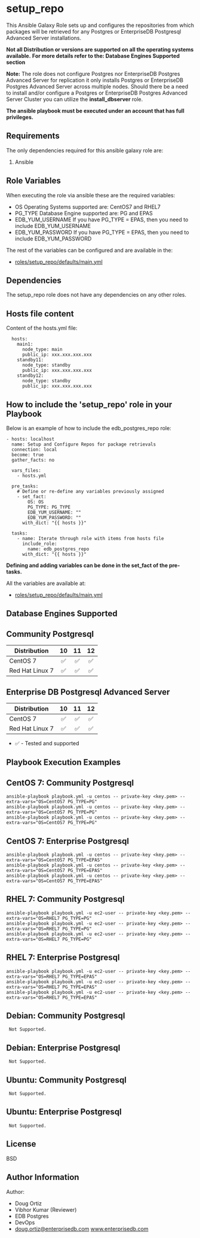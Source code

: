 setup_repo
=========

This Ansible Galaxy Role sets up and configures the repositories from which packages will be retrieved for any Postgres or EnterpriseDB Postgresql Advanced Server installations.

**Not all Distribution or versions are supported on all the operating systems available.**
**For more details refer to the: Database Engines Supported section**

**Note:**
The role does not configure Postgres nor EnterpriseDB Postgres Advanced Server for replication it only installs Postgres or EnterpriseDB Postgres Advanced Server across multiple nodes.
Should there be a need to install and/or configure a Postgres or EnterpriseDB Postgres Advanced Server Cluster you can utilize the **install_dbserver** role.

**The ansible playbook must be executed under an account that has full privileges.**

Requirements
------------

The only dependencies required for this ansible galaxy role are:

1. Ansible

Role Variables
--------------

When executing the role via ansible these are the required variables:

* OS
  Operating Systems supported are: CentOS7 and RHEL7
* PG_TYPE
  Database Engine supported are: PG and EPAS
* EDB_YUM_USERNAME
  If you have PG_TYPE = EPAS, then you need to include EDB_YUM_USERNAME
* EDB_YUM_PASSWORD
  If you have PG_TYPE = EPAS, then you need to include EDB_YUM_PASSWORD



The rest of the variables can be configured and are available in the:
* [roles/setup_repo/defaults/main.yml](./defaults/main.yml) 



Dependencies
------------

The setup_repo role does not have any dependencies on any other roles.

Hosts file content
----------------

Content of the hosts.yml file:



      hosts:
        main1:
          node_type: main
          public_ip: xxx.xxx.xxx.xxx
        standby11:
          node_type: standby
          public_ip: xxx.xxx.xxx.xxx
        standby12:
          node_type: standby
          public_ip: xxx.xxx.xxx.xxx



How to include the 'setup_repo' role in your Playbook
----------------

Below is an example of how to include the edb_postgres_repo role:



    - hosts: localhost
      name: Setup and Configure Repos for package retrievals
      connection: local
      become: true
      gather_facts: no

      vars_files:
        - hosts.yml

      pre_tasks:
        # Define or re-define any variables previously assigned
        - set_fact:
            OS: OS
            PG_TYPE: PG_TYPE
            EDB_YUM_USERNAME: ""
            EDB_YUM_PASSWORD: ""
          with_dict: "{{ hosts }}"

      tasks:
        - name: Iterate through role with items from hosts file
          include_role:
            name: edb_postgres_repo
          with_dict: "{{ hosts }}"


**Defining and adding variables can be done in the set_fact of the pre-tasks.**

All the variables are available at:
- [roles/setup_repo/defaults/main.yml](./defaults/main.yml) 


Database Engines Supported
----------------

Community Postgresql
----------------

| Distribution | 10 | 11 | 12 |
| ------------------------- |:--:|:--:|:--:|
| CentOS 7 | :white_check_mark:| :white_check_mark:| :white_check_mark:|
| Red Hat Linux 7 | :white_check_mark:| :white_check_mark:| :white_check_mark:|

Enterprise DB Postgresql Advanced Server
----------------

| Distribution | 10 | 11 | 12 |
| ------------------------- |:--:|:--:|:--:|
| CentOS 7 | :white_check_mark:| :white_check_mark:| :white_check_mark:|
| Red Hat Linux 7 | :white_check_mark:| :white_check_mark:| :white_check_mark:|

- :white_check_mark: - Tested and supported




Playbook Execution Examples
----------------

CentOS 7: Community Postgresql
----------------


    ansible-playbook playbook.yml -u centos -- private-key <key.pem> --extra-vars="OS=CentOS7 PG_TYPE=PG"
    ansible-playbook playbook.yml -u centos -- private-key <key.pem> --extra-vars="OS=CentOS7 PG_TYPE=PG"
    ansible-playbook playbook.yml -u centos -- private-key <key.pem> --extra-vars="OS=CentOS7 PG_TYPE=PG"

CentOS 7: Enterprise Postgresql
----------------


    ansible-playbook playbook.yml -u centos -- private-key <key.pem> --extra-vars="OS=CentOS7 PG_TYPE=EPAS"
    ansible-playbook playbook.yml -u centos -- private-key <key.pem> --extra-vars="OS=CentOS7 PG_TYPE=EPAS"
    ansible-playbook playbook.yml -u centos -- private-key <key.pem> --extra-vars="OS=CentOS7 PG_TYPE=EPAS"


RHEL 7: Community Postgresql
----------------

    ansible-playbook playbook.yml -u ec2-user -- private-key <key.pem> --extra-vars="OS=RHEL7 PG_TYPE=PG"
    ansible-playbook playbook.yml -u ec2-user -- private-key <key.pem> --extra-vars="OS=RHEL7 PG_TYPE=PG"
    ansible-playbook playbook.yml -u ec2-user -- private-key <key.pem> --extra-vars="OS=RHEL7 PG_TYPE=PG"


RHEL 7: Enterprise Postgresql
----------------

    ansible-playbook playbook.yml -u ec2-user -- private-key <key.pem> --extra-vars="OS=RHEL7 PG_TYPE=EPAS"
    ansible-playbook playbook.yml -u ec2-user -- private-key <key.pem> --extra-vars="OS=RHEL7 PG_TYPE=EPAS"
    ansible-playbook playbook.yml -u ec2-user -- private-key <key.pem> --extra-vars="OS=RHEL7 PG_TYPE=EPAS"

 
Debian: Community Postgresql
----------------

     Not Supported.


Debian: Enterprise Postgresql
----------------
     Not Supported.


Ubuntu: Community Postgresql
----------------

     Not Supported.


Ubuntu: Enterprise Postgresql
----------------

     Not Supported.



License
-------

BSD

Author Information
------------------
Author: 
* Doug Ortiz
* Vibhor Kumar (Reviewer)
* EDB Postgres 
* DevOps 
* doug.ortiz@enterprisedb.com www.enterprisedb.com
